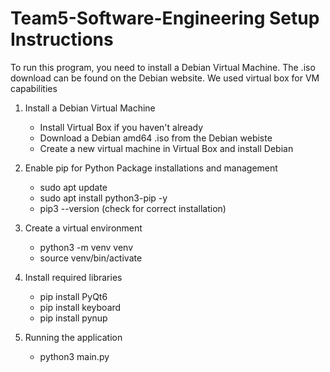 # Team5-Software-Engineering Setup Instructions

To run this program, you need to install a Debian Virtual Machine. The .iso download can be found on the Debian website. We used virtual box for VM capabilities

  1. Install a Debian Virtual Machine
     - Install Virtual Box if you haven't already
     - Download a Debian amd64 .iso from the Debian webiste
     - Create a new virtual machine in Virtual Box and install Debian
       
  2. Enable pip for Python Package installations and management
     - sudo apt update
     - sudo apt install python3-pip -y
     - pip3 --version (check for correct installation)
      
  3. Create a virtual environment
     - python3 -m venv venv
     - source venv/bin/activate
    
  4. Install required libraries
     - pip install PyQt6
     - pip install keyboard
     - pip install pynup
    
  5. Running the application
     - python3 main.py
